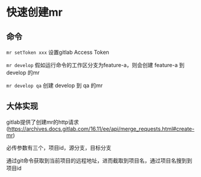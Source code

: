 # 快速创建mr

## 命令

`mr setToken xxx`  设置gitlab Access Token

`mr develop` 假如运行命令的工作区分支为feature-a，则会创建 feature-a 到 develop 的mr

`mr develop qa` 创建 develop 到 qa 的mr


## 大体实现

gitlab提供了创建mr的http请求(https://archives.docs.gitlab.com/16.11/ee/api/merge_requests.html#create-mr)

必传参数有三个，项目id，源分支，目标分支

通过git命令获取到当前项目的远程地址，进而截取到项目名，通过项目名搜到到项目id